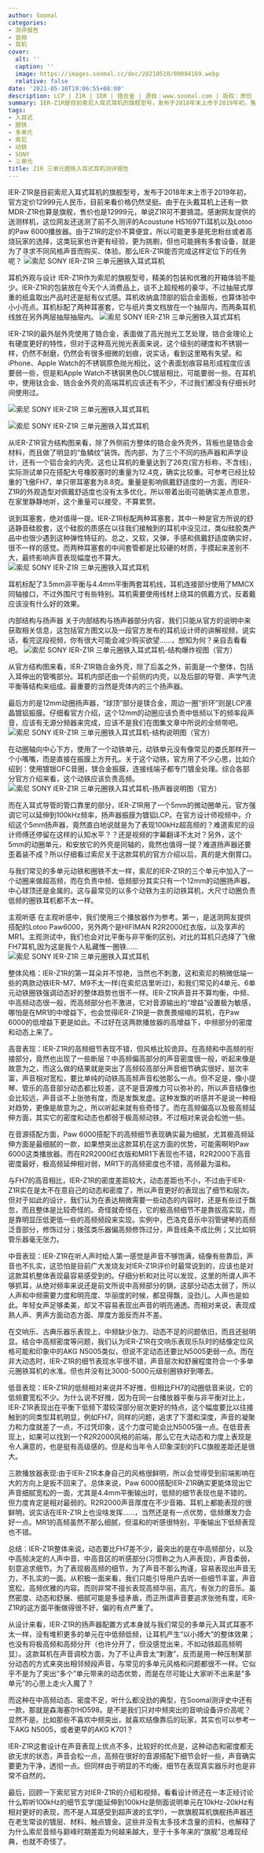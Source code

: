 ```yaml
---
author: Soomal
categories:
- 测评报告
- 音频
- 耳机
cover:
  alt: ''
  caption: ''
  image: https://images.soomal.cc/doc/20210510/00094169.webp
  relative: false
date: '2021-05-10T19:06:55+08:00'
description: LCP | Z1R | IER | 锆合金 | 源自：www.soomal.com | 版权：原创 |  平均/总评分：06.80/68
summary: IER-Z1R是目前索尼入耳式耳机的旗舰型号，发布于2018年末上市于2019年初，售价12999元。它采用一个中低音动圈+1个高音动铁和1个超高音微动圈的组合，设计比较特别。外壳使用了厚实的锆合金，表面抛光处理，看起来确实精致，但声音表现如何呢？
tags:
- 入耳式
- 圈铁
- 多单元
- 索尼
- 动铁
- SONY
- 三单元
title: Z1R 三单元圈铁入耳式耳机测评报告
---
```


IER-Z1R是目前索尼入耳式耳机的旗舰型号，发布于2018年末上市于2019年初，官方定价12999元人民币，目前来看价格仍然坚挺。由于在头戴耳机上还有一款MDR-Z1R也算是旗舰，售价也是12999元，单说Z1R可不要搞混。感谢网友提供的送测样机，这位网友还送测了前不久测评的Acoustune HS1697Ti耳机以及Lotoo的Paw 6000播放器。由于Z1R的定价不算便宜，所以可能更多是死忠粉丝或者高烧玩家的选择，这类玩家也许更有经验，更为挑剔，但也可能拥有多套设备，就是为了寻求不同风格声音而购买、体验。那么IER-Z1R能否完成这样定位下的任务呢？
![索尼 SONY IER-Z1R 三单元圈铁入耳式耳机](https://images.soomal.cc/doc/20210430/00094034.webp)




耳机外观与设计
IER-Z1R作为索尼的旗舰型号，精美的包装和优雅的开箱体验不能少。IER-Z1R的包装放在今天个人消费品上，谈不上超规格的豪华，不过抽屉式厚重的纸盒取出产品时还是挺有仪式感。耳机收纳盒顶部的铝合金面板，也算体验中小小亮点。耳机标配了两种耳塞套，它与纸片类文档放在一个抽屉内，而两条耳机线放在另外两层抽屉抽屉内。
![索尼 SONY IER-Z1R 三单元圈铁入耳式耳机](https://images.soomal.cc/doc/20210430/00094023.webp)




IER-Z1R的最外层外壳使用了锆合金，表面做了高光抛光工艺处理，锆合金理论上有硬度更好的特性，但对于这种高光抛光表面来说，这个级别的硬度和不锈钢一样，仍然不耐磨，仍然会有很多细微的划痕，说实话，看到这里略有失望。和iPhone、Apple Watch的不锈钢原色抛光相比，这个表面划痕容易形成程度应该要弱一些，但是和Apple Watch不锈钢黑色DLC镀层相比，可能要弱一些。在耳机中，使用钛合金、锆合金外壳的高端耳机应该还有不少，不过我们都没有仔细长时间使用过。

![索尼 SONY IER-Z1R 三单元圈铁入耳式耳机](https://images.soomal.cc/doc/20210430/00094025_01.webp)




![索尼 SONY IER-Z1R 三单元圈铁入耳式耳机](https://images.soomal.cc/doc/20210430/00094026_01.webp)




从IER-Z1R官方结构图来看，除了外侧前方整体的锆合金外壳外，背板也是锆合金材料，而且做了明显的“鱼鳞纹”装饰。而内部，为了三个不同的扬声器和声学设计，还有一个铝合金的内壳。这也让耳机的重量达到了26克(官方标称，不含线)，实际测试单只在搭配大号橡胶塞时的重量为12.4克，确实比较重。可参考已经比较重的飞傲FH7，单只带耳塞套为8.8克。重量是影响佩戴舒适度的一方面，而IER-Z1R的外观造型对佩戴舒适度也没有太多优化，所以带着出街可能确实差点意思，在家里静静地听，这个重量可以接受，不算累赘。

说到耳塞套，绝对值得一提。IER-Z1R标配两种耳塞套，其中一种是官方所说的舒适静音硅胶套，这个硅胶的质感在以往我们接触到的耳机中没见过，类似硅胶类产品中也很少遇到这种弹性特征的。总之，又软，又弹，手感和佩戴舒适度确实好，很不一样的感觉。而两种耳塞套的中间套管都是比较硬的材质，手摸起来差别不大，最终影响声音表现幅度也不算大。
![索尼 SONY IER-Z1R 三单元圈铁入耳式耳机](https://images.soomal.cc/doc/20210430/00094031.webp)




耳机标配了3.5mm非平衡与4.4mm平衡两套耳机线，耳机连接部分使用了MMCX同轴接口，不过外围尺寸有些特别。耳机需要使用线材上绕耳的佩戴方式，反着戴应该没有什么好的效果。

内部结构与扬声器
关于内部结构与扬声器部分内容，我们只能从官方的说明中来获取相关信息，这包括官方图文以及一段官方发布的耳机设计师的讲解视频，说实话，看完这段视频，你有很大可能会减少购买欲望……，想知为何？亲自去看看吧。
![索尼 SONY IER-Z1R 三单元圈铁入耳式耳机-结构爆炸视图（官方）](https://images.soomal.cc/doc/20210510/00094166.webp)




从官方结构图来看，IER-Z1R锆合金外壳，除了后盖之外，前面是一个整体，包括入耳伸出的管嘴部分。耳机内部还由一个前侧的内壳，以及后部的导管、声学气流平衡等结构来组成。最重要的当然是壳体内的三个扬声器。

最后方的是12mm动圈扬声器，“球顶”部分是镁合金，周边一圈“折环”则是LCP液晶镀铝振膜。仔细看官方介绍，这个12mm的动圈应该负责中低频以下的频率段声音，应该有无源分频器来完成，应该不是我们在图集文章中所说的全频带吧。
![索尼 SONY IER-Z1R 三单元圈铁入耳式耳机-结构说明图（官方）](https://images.soomal.cc/doc/20210510/00094167.webp)




在动圈轴向中心下方，使用了一个动铁单元，动铁单元没有像常见的娄氏那样开一个小嘴嘴，而是直接在振膜上方开孔。关于这个动铁，官方用了不少心思，比如介绍到：使用镀银OFC音圈，镁合金振膜，连接线端子都专门镀金处理。综合各部分官方介绍来看，这个动铁应该负责高频。
![索尼 SONY IER-Z1R 三单元圈铁入耳式耳机-扬声器说明图（官方）](https://images.soomal.cc/doc/20210510/00094168.webp)




而在入耳式导管的管口靠里的部分，IER-Z1R用了一个5mm的微动圈单元，官方强调它可以延伸到100kHz频率，扬声器振膜为镀铝LCP。在官方设计师视频中，介绍这个5mm扬声器，竟然直白地说就是为了表现100kHz超高频的？难道索尼的设计师傅还停留在这样的认知水平？？还是视频的字幕翻译不太对？另外，这个5mm的动圈单元，和安放它的外壳是同轴的，竟然也值得一提？难道扬声器还要歪着装不成？所以仔细看过索尼关于这款耳机的官方介绍以后，真的是大倒胃口。

与我们常见的多单元动铁和圈铁不太一样，索尼的IER-Z1R的三个单元中加入了一个动圈来做超高频，而在负责中频、低频部分其实只有一个12mm的动圈扬声器，中心球顶还是金属的。这与最常见的以多个动铁为主的动铁耳机，大尺寸动圈负责低频的圈铁耳机都不太一样。

主观听感
在主观听感中，我们使用三个播放器作为参考。第一，是送测网友提供搭配的Lotoo Paw6000，另外两个是HIFIMAN R2R2000红衣版，以及享声的MR1。主观测试中，我们也会对比平衡与非平衡的区别。对比的耳机只选择了飞傲FH7耳机,因为这是我个人私藏惟一圈铁……
![索尼 SONY IER-Z1R 三单元圈铁入耳式耳机](https://images.soomal.cc/doc/20210430/00094030.webp)




整体风格：IER-Z1R的第一耳朵并不惊艳，当然也不刺激，这和索尼的稍微低端一些的两款动铁IER-M7、M9不太一样(在索尼店里听过)，和我们常见的4单元、6单元动铁圈铁强调动态好的整体趋势也很不一样。IER-Z1R声音并不算均衡，中频、中高频动态很一般，而高频部分也不激进，它对音源输出的“增益”设置极为敏感，哪怕是在MR1的中增益下，也会觉得IER-Z1R是一款畏畏缩缩的耳机，在Paw 6000的低增益下更是如此。不过好在这两款播放器的高增益下，中频部分的密度和动态上来了。

高音表现：IER-Z1R的高频细节表现不错，但风格比较诡异。在高频和中高频的衔接部分，竟然也出现了一些断层？中高频偏高部分的声音密度很一般，听起来像是故意为之，而这么做的结果就是突出了高频较高部分声音细节确实很好，层次丰富，声音相对宽松，要比单纯的动铁高高频声音松弛那么一点。但不足是，像小提琴、管乐的高音部分动态都比较差，这不是音源推力可以弥补的，所以声音结像也会比较远，声音谈不上张弛有度，而是发飘发虚。这种发飘的听感并不是说一种相对趋势，更像是故意为之，所以听起来就有些奇怪了。而在高频偏高以及极高频延伸方面，其实它的密度和动态也都弱于极高频动铁，不过相对来说会松弛一些。

在音源搭配方面，Paw 6000搭配下的高频细节表现确实最为细腻，尤其极高频延伸方面是最细腻的一款，如果想突出这款耳机在这方面的优势，可能需啊哟Paw 6000这类播放器。而在R2R2000红衣版和MR1下表现也不错，R2R2000下高音密度最好，极高频延伸相对弱，MR1下的高频密度也不错，高频最为温和。

与FH7的高音相比，IER-Z1R的密度差距较大，动态差距也不小，不过由于IER-Z1R实在是太不在意自己的动态和密度了，所以声音更好的表现出了细节和层次。但对于如此的设计，我们认为在表达稍微需要一些动态的内容时，还是有些过于飘忽，而且整体是比较奇怪的。奇怪就奇怪在，它的极高频细节不是靠拔高实现，而是靠明显压低更低一些的高频频段来实现。实例中，巴洛克音乐中羽管键琴的高频泛音部分，修饰过分；拨弦类乐器偏高频修饰过分，声音线条不成比例；又比如铜管乐器毫无张力。

中音表现：IER-Z1R在听人声时给人第一感觉是声音不够饱满，结像有些靠后，声音也不扎实，这恐怕是目前广大发烧友对IER-Z1R评价时最常说到的，应该也是对这款耳机整体表现最容易感受到的。仔细分析和对比可以发现，这里的所谓人声不够抓耳，从绝对频率来说还是前文所说中高频部分的锅，这部分动态太弱了，所以人声和中频需要力度和明亮度、华丽度的时候，都显得飘，没劲儿。人声也是如此。年轻女声足够柔美，却又不容易表现出声音的明亮通透。而相对来说，表现成熟人声、男声方面动态方面、厚度方面反而并不差。

在交响乐、古典乐器乐表现上，中频缺少张力、动态不足的问题依旧，而且还挺明显。结合中高频密度等问题，我们认为IER-Z1R在交响乐表现乐队时的结像定位风格可能和印象中的AKG N5005类似，但说不定动态还要比N5005更弱一点。而在非大动态时，IER-Z1R的细节表现水平很不错，声音层次和舒展程度符合一个多单元圈铁耳机的水准。但也并没有比3000-5000元级别圈铁好到哪去。

低音表现：IER-Z1R的低频相对来说并不好推，但相比FH7的动圈低音来说，它的低频要宽松不少。为什么说不好推，因为在同一台播放器平衡与非平衡对比上，IER-Z1R表现出在平衡下低频下潜较深部分层次更好的特点，这个幅度要比以往接触到的同类型耳机明显，例如FH7。同样的问题，追求了下潜和深度，声音的凝聚力和力度就差了一点，不过凭印象，这个力度可能会比N5005强一点。在低音表现上，如果可以找到一个R2R2000风格的前端，那么它在大动态和力度上表现是令人满意的，也是挺有高级感的。但是和当年令人印象深刻的FLC旗舰差距还是很大。

三款播放器表现:由于IER-Z1R本身自己的风格很鲜明，所以会觉得受到前端影响在大的方向上是扳不回来了。总体来说，Paw 6000搭配IER-Z1R确实更能体现出它声音细腻宽松的一面，尤其是4.4mm平衡输出时，低频的细节表现也是不错的。但力度肯定是相对最弱的。R2R2000声音厚度在不少音箱、耳机上都能表现的很鲜明，说实话在IER-Z1R上也没啥发挥……，当然还是有一点优势，低频爆发力会好一点。MR1的高频虽然不那么细腻，但温和的听感很特别，平衡输出下低频表现也不错。

总结：IER-Z1R整体来说，动态要比FH7差不少，最突出的是在中高频部分，以及中高频决定的人声中音、中高音区的听感部分(习惯称之为人声表现)，声音柔弱，刻意追求细节。为了表现极高频的细节，为了声音不那么拘谨，容易表现出声音无力，不扎实的一面。从积极一面来看，我们只能引导用户去听一些细节丰富，声音宽松，高频优雅的内容。而则非常不擅长表现高频华丽，高亢，有张力的音乐。虽然密度、动态和舒展、细腻可能是多组矛盾，而正所谓声音要追求张弛有度，IER-Z1R的这方面平衡做得很不好，偏的有点严重了。

从设计来看，IER-Z1R的扬声器配置方式本身就与我们常见的多单元入耳式耳塞不太一样，没有堆积更多的单元在中低频低频，让耳机产生“以小搏大”的整体效果；也没有将极高频和高频分开（也许分开了，但没感觉出来，不如动铁超高频明显）。这款耳机在声音调校方面，为了不让声音太“刺激”，反而是用一种压制某部分动态的方式来突出相邻频段声音，与常见的多单元风格和问题都很不一样。它似乎不是为了突出“多个”单元带来的动态优势，而是在尽可能让大家听不出来是“多单元”的心思上走火入魔了？

而这种在中高频动态、密度不足，听什么都没劲的典型，在Soomal测评史中还有一款，那就是森海塞尔HD598。是不是我们只对中频突出的音响设备评价高呢？显然不是。比如那些不喜欢中频突出，就喜欢结像靠后的玩家，其实也可以参考一下AKG N5005，或者更早的AKG K701？

IER-Z1R这套设计在声音表现上优点不多，比较好的优点是，这种动态和密度都无欲无求的状态，声音会松一点，高频在很好的音源搭配下细节会好一些，声音确实要更为干净，透彻一点。但同样由于明显的不均衡，细节在表现真实器乐时也是非常不自然的。

最后，回顾一下索尼官方对IER-Z1R的介绍和视频，看看设计师还在一本正经讨论什么聆听100kHz的细节玄学(能延伸到100kHz是侧面说明单元在10kHz-20kHz有相对更好的表现，而不是人耳感受到超声波的玄学!)，一款旗舰耳机旗舰扬声器还在老生常谈的镀层、材料、触点镀金。这些并没有太多技术含量的资料，也解释了为什么索尼音频与巅峰时期差距为何越来越大，至于十多年来的“旗舰”总难现经典，也就不奇怪了。